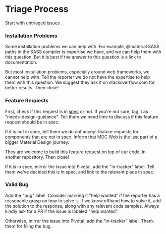 # Triage Process

Start with [untriaged issues](https://github.com/material-components/material-components-web/issues?utf8=%E2%9C%93&q=is%3Aissue%20is%3Aopen%20-label%3Ain-tracker%20-label%3A%22help%20wanted%22%20no%3Aassignee%20sort%3Acreated-asc%20)

### Installation Problems

Some installation problems we can help with. For example, @material SASS paths
in the SASS compiler is expertise we have, and we can help them with this
question. But it is best if the answer to this question is a link to
documentation.

But most installation problems, especially around web frameworks, we cannot
help with. Tell the reporter we do not have the expertise to help them with
this question. We suggest they ask it on stackoverflow.com for better results.
Then close!

### Feature Requests

First, check if this request is in [spec](https://material.io/guidelines) or
not. If you're not sure, tag it as "needs-design-guidance". Tell them we need
time to discuss if this feature request should be in spec.

If it is not in spec, tell them we do not accept feature requests for
components that are not in spec. Inform that MDC Web is the last part of a
bigger Material Design journey.

They are welcome to build this feature request on top of our code, in another
repository. Then close!

If it is in spec, mirror the issue into Pivotal, add the "in-tracker" label.
Tell them we've decided this is in spec, and link to the relevant place in spec.

### Valid Bug

Add the "bug" label. Consider marking it "help wanted" if the reporter has a
reasonable grasp on how to solve it. If we know offhand how to solve it, add
the solution to the response, along with any relevant code samples. Always
kindly ask for a PR if the issue is labeled "help wanted".

Otherwise, mirror the issue into Pivotal, add the "in-tracker" label. Thank
them for filing the bug.
